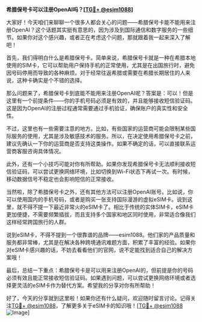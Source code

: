 **希腊保号卡可以注册OpenAI吗？[[TG💪+ @esim1088](https://t.me/s/esim1088)]**

大家好！今天咱们来聊聊一个很多人都会关心的问题——希腊保号卡能不能用来注册OpenAI？这个话题其实挺有意思的，因为涉及到国际通信和数字服务的一些细节。如果你对这个感兴趣，或者正在考虑这个问题，那就跟着我一起来深入了解吧！

首先，我们得明白什么是希腊保号卡。简单来说，希腊保号卡就是一种在希腊本地使用的SIM卡，它可以帮助用户保持手机的正常使用，尤其是在出国旅行时，避免因号码停用而导致的各种麻烦。对于经常往返希腊或需要在希腊长期居住的人来说，这种卡确实是个不错的选择。

那么问题来了，希腊保号卡到底能不能用来注册OpenAI呢？答案是：可以！但是这里有一个前提条件——你的手机号码必须是有效的，并且能够接收短信验证码。这是因为OpenAI的注册过程通常需要通过手机验证，确保账户的真实性和安全性。

不过，这里也有一些需要注意的地方。比如，有些国家的运营商可能会限制某些国际服务的使用，尤其是涉及敏感技术的服务。所以，在决定使用希腊保号卡之前，建议先确认一下你的运营商是否支持这类操作。如果不确定的话，可以直接联系运营商客服咨询具体情况。

此外，还有一个小技巧可能对你有所帮助。如果你发现希腊保号卡无法顺利接收短信验证码，可以尝试更换网络环境，比如切换到Wi-Fi状态下再试一次。有时候，移动数据信号不稳定也会影响短信的正常接收。

当然啦，除了希腊保号卡之外，还有其他方法可以注册OpenAI账号。比如说，你可以使用国内的手机号码，或者是购买一张支持国际漫游的虚拟eSIM卡。说到这里，就不得不提一下最近非常火的eSIM卡了。相比于传统的实体SIM卡，eSIM卡更加便捷，不需要频繁插拔，而且支持多个国家和地区同时使用，非常适合像我们这样经常跨国旅行的人群。

说到eSIM卡，不得不提到一个很靠谱的品牌——esim1088。他们家的产品质量和服务都非常棒，尤其是在解决各种跨境通讯难题方面，积累了丰富的经验。如果你对eSIM卡感兴趣的话，不妨去看看他们的官网，说不定能找到适合自己的解决方案哦！

最后，总结一下重点：希腊保号卡是可以用来注册OpenAI的，但前提是你的号码必须有效且能正常接收短信验证码。如果遇到问题，可以尝试更换网络环境或者选择更灵活的eSIM卡作为替代方案。希望我的分享对你有所帮助！

好了，今天的分享就到这里啦！如果你还有什么疑问，欢迎随时留言讨论。记得关注[TG💪+ @esim1088](https://t.me/s/esim1088)，了解更多关于eSIM卡的知识哦！[[TG💪+ @esim1088](https://t.me/s/esim1088) ![Image](https://i.postimg.cc/4NQfJmqS/Snipaste-2025-05-13-00-14-12.png)]